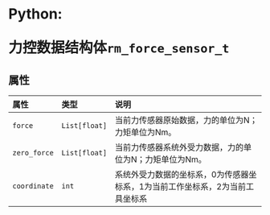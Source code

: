 # <p class="hidden">Python: </p>力控数据结构体`rm_force_sensor_t`

## 属性

|  属性  |  类型  |  说明  |
| :--- | :--- | :--- |
| `force`      | `List[float]`    | 当前力传感器原始数据，力的单位为N；力矩单位为Nm。         |
| `zero_force` | `List[float]`    | 当前力传感器系统外受力数据，力的单位为N；力矩单位为Nm。   |
| `coordinate` | `int`         | 系统外受力数据的坐标系，0为传感器坐标系，1为当前工作坐标系，2为当前工具坐标系 |
